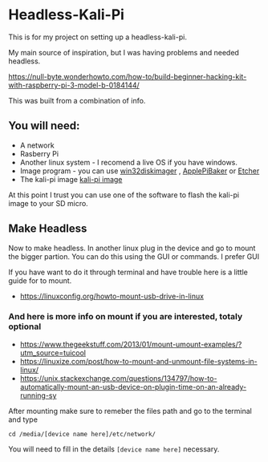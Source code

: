 # Headless-Kali-Pi
This is for my project on setting up a headless-kali-pi.

My main source of inspiration, but I was having problems and needed headless.

https://null-byte.wonderhowto.com/how-to/build-beginner-hacking-kit-with-raspberry-pi-3-model-b-0184144/

This was built from a combination of info.

## You will need:
- A network
- Rasberry Pi
- Another linux system - I recomend a live OS if you have windows.
- Image program - you can use [win32diskimager](https://sourceforge.net/projects/win32diskimager/) , [ApplePiBaker](https://www.tweaking4all.com/software/macosx-software/macosx-apple-pi-baker/) or [Etcher](https://www.balena.io/etcher/) 
- The kali-pi image [kali-pi image](https://whitedome.com.au/re4son/sticky-fingers-kali-pi-pre-installed-image/)

At this point I trust you can use one of the software to flash the kali-pi image to your SD micro.

## Make Headless
Now to make headless.
In another linux plug in the device and go to mount the bigger partion.
You can do this using the GUI or commands.
I prefer GUI

If you have want to do it through terminal and have trouble here is a little guide for to mount.
- https://linuxconfig.org/howto-mount-usb-drive-in-linux

### And here is more info on mount if you are interested, totaly optional
 - https://www.thegeekstuff.com/2013/01/mount-umount-examples/?utm_source=tuicool
 - https://linuxize.com/post/how-to-mount-and-unmount-file-systems-in-linux/
 - https://unix.stackexchange.com/questions/134797/how-to-automatically-mount-an-usb-device-on-plugin-time-on-an-already-running-sy

After mounting make sure to remeber the files path and go to the terminal 
and type 

```
cd /media/[device name here]/etc/network/
```
You will need to fill in the details `[device name here]` necessary.
